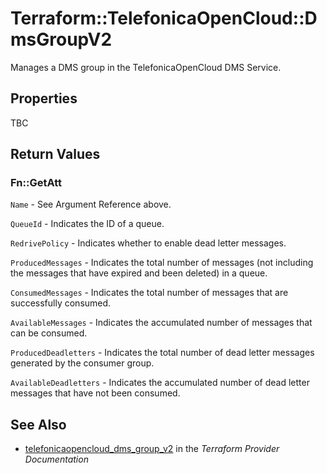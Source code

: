 # Terraform::TelefonicaOpenCloud::DmsGroupV2

Manages a DMS group in the TelefonicaOpenCloud DMS Service.

## Properties

TBC

## Return Values

### Fn::GetAtt

`Name` - See Argument Reference above.

`QueueId` - Indicates the ID of a queue.

`RedrivePolicy` - Indicates whether to enable dead letter messages.

`ProducedMessages` - Indicates the total number of messages (not including the messages that have expired and been deleted) in a queue.

`ConsumedMessages` - Indicates the total number of messages that are successfully consumed.

`AvailableMessages` - Indicates the accumulated number of messages that can be consumed.

`ProducedDeadletters` - Indicates the total number of dead letter messages generated by the consumer group.

`AvailableDeadletters` - Indicates the accumulated number of dead letter messages that have not been consumed.

## See Also

* [telefonicaopencloud_dms_group_v2](https://www.terraform.io/docs/providers/telefonicaopencloud/r/dms_group_v2.html) in the _Terraform Provider Documentation_